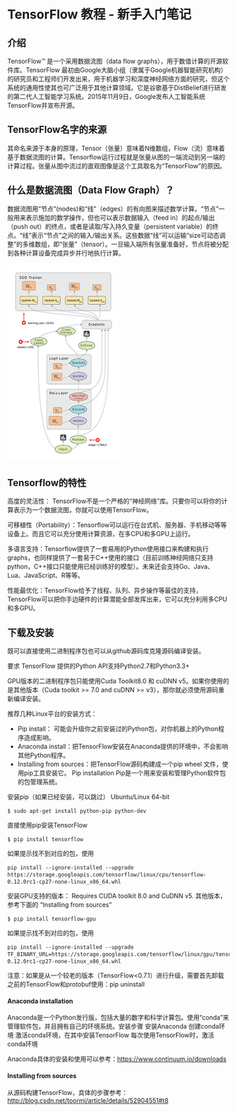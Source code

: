 # TensorFlow 教程 - 新手入门笔记
## 介绍

TensorFlow™ 是一个采用数据流图（data flow graphs），用于数值计算的开源软件库。TensorFlow 最初由Google大脑小组（隶属于Google机器智能研究机构）的研究员和工程师们开发出来，用于机器学习和深度神经网络方面的研究，但这个系统的通用性使其也可广泛用于其他计算领域。它是谷歌基于DistBelief进行研发的第二代人工智能学习系统。2015年11月9日，Google发布人工智能系统TensorFlow并宣布开源。

## TensorFlow名字的来源

其命名来源于本身的原理，Tensor（张量）意味着N维数组，Flow（流）意味着基于数据流图的计算。Tensorflow运行过程就是张量从图的一端流动到另一端的计算过程。张量从图中流过的直观图像是这个工具取名为“TensorFlow”的原因。

## 什么是数据流图（Data Flow Graph）？

数据流图用“节点”(nodes)和“线”（edges）的有向图来描述数学计算。“节点”一般用来表示施加的数学操作，但也可以表示数据输入（feed in）的起点/输出（push out）的终点，或者是读取/写入持久变量（persistent variable）的终点。“线”表示“节点”之间的输入/输出关系。这些数据“线”可以运输“size可动态调整”的多维数组，即“张量”（tensor）。一旦输入端所有张量准备好，节点将被分配到各种计算设备完成异步并行地执行计算。

![](../asserts/newbie-first-01.gif)

## Tensorflow的特性

高度的灵活性： TensorFlow不是一个严格的“神经网络”库。只要你可以将你的计算表示为一个数据流图，你就可以使用TensorFlow。

可移植性（Portability）：Tensorflow可以运行在台式机、服务器、手机移动等等设备上。而且它可以充分使用计算资源，在多CPU和多GPU上运行。

多语言支持：Tensorflow提供了一套易用的Python使用接口来构建和执行graphs，也同样提供了一套易于C++使用的接口（目前训练神经网络只支持python，C++接口只能使用已经训练好的模型）。未来还会支持Go、Java、Lua、JavaScript、R等等。

性能最优化：TensorFlow给予了线程、队列、异步操作等最佳的支持，TensorFlow可以把你手边硬件的计算潜能全部发挥出来，它可以充分利用多CPU和多GPU。

## 下载及安装

既可以直接使用二进制程序包也可以从github源码库克隆源码编译安装。

要求
TensorFlow 提供的Python API支持Python2.7和Python3.3+

GPU版本的二进制程序包只能使用Cuda Toolkit8.0 和 cuDNN v5。如果你使用的是其他版本（Cuda toolkit >= 7.0 and cuDNN >= v3），那你就必须使用源码重新编译安装。

推荐几种Linux平台的安装方式：

* Pip install： 可能会升级你之前安装过的Python包，对你机器上的Python程序造成影响。
* Anaconda install：把TensorFlow安装在Anaconda提供的环境中，不会影响其他Python程序。
* Installing from sources：把TensorFlow源码构建成一个pip wheel 文件，使用pip工具安装它。
Pip installation
Pip是一个用来安装和管理Python软件包的包管理系统。

安装pip（如果已经安装，可以跳过）
Ubuntu/Linux 64-bit
```
$ sudo apt-get install python-pip python-dev
```

直接使用pip安装TensorFlow
```
$ pip install tensorflow
```
如果提示找不到对应的包，使用
```
pip install --ignore-installed --upgrade https://storage.googleapis.com/tensorflow/linux/cpu/tensorflow-0.12.0rc1-cp27-none-linux_x86_64.whl
```

安装GPU支持的版本：
Requires CUDA toolkit 8.0 and CuDNN v5. 其他版本，参考下面的 “Installing from sources”
```
$ pip install tensorflow-gpu
```
如果提示找不到对应的包，使用
```
pip install --ignore-installed --upgrade TF_BINARY_URL=https://storage.googleapis.com/tensorflow/linux/gpu/tensorflow_gpu-0.12.0rc1-cp27-none-linux_x86_64.whl
```

注意：如果是从一个较老的版本（TensorFlow<0.7.1）进行升级，需要首先卸载之前的TensorFlow和protobuf使用：pip uninstall

#### Anaconda installation
Anaconda是一个Python发行版，包括大量的数字和科学计算包。使用“conda”来管理软件包，并且拥有自己的环境系统。安装步骤
安装Anaconda
创建conda环境
激活conda环境，在其中安装TensorFlow
每次使用TensorFlow时，激活conda环境

Anaconda具体的安装和使用可以参考：https://www.continuum.io/downloads

#### Installing from sources

从源码构建TensorFlow，具体的步骤参考：http://blog.csdn.net/toormi/article/details/52904551#t8

